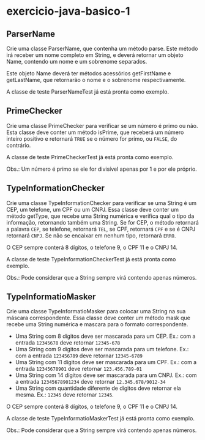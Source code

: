 # exercicio-java-basico-1


## ParserName

Crie uma classe ParserName, que contenha um método parse. Este método irá receber um nome completo em String, e deverá
retornar um objeto Name, contendo um nome e um sobrenome separados.

Este objeto Name deverá ter métodos acessórios getFirstName e getLastName, que retornarão o nome e o sobrenome
respectivamente. 

A classe de teste ParserNameTest já está pronta como exemplo.

## PrimeChecker

Crie uma classe PrimeChecker para verificar se um número é primo ou não. Esta classe deve conter um método isPrime,
que receberá um número inteiro positivo e retornará `TRUE` se o número for primo, ou `FALSE`, do contrário.

A classe de teste PrimeCheckerTest já está pronta como exemplo.

Obs.: Um número é primo se ele for divisível apenas por 1 e por ele próprio.

## TypeInformationChecker

Crie uma classe TypeInformationChecker para verificar se uma String é um CEP, um telefone, um CPF ou um CNPJ. Essa
classe deve conter um método getType, que recebe uma String numérica e verifica qual o tipo da informação, retornando
também uma String. Se for CEP, o método retornará a palavra `CEP`, se telefone, retornará `TEL`, se CPF, retornará
`CPF` e se é CNPJ retornará `CNPJ`. Se não se encaixar em nenhum tipo, retornará `ERRO`.

O CEP sempre conterá 8 dígitos, o telefone 9, o CPF 11 e o CNPJ 14.

A classe de teste TypeInformationCheckerTest já está pronta como exemplo.

Obs.: Pode considerar que a String sempre virá contendo apenas números. 

## TypeInformatioMasker

Crie uma classe TypeInformatioMasker para colocar uma String na sua máscara correspondente. Essa classe deve
conter um método mask que recebe uma String numérica e mascara para o formato correspondente.

- Uma String com 8 dígitos deve ser mascarada para um CEP. Ex.: com a entrada `12345678` deve retornar `12345-678`
- Uma String com 9 dígitos deve ser mascarada para um telefone. Ex.: com a entrada `123456789` deve retornar `12345-6789`
- Uma String com 11 dígitos deve ser mascarada para um CPF. Ex.: com a entrada `12345678901` deve retornar `123.456.789-01`
- Uma String com 14 dígitos deve ser mascarada para um CNPJ. Ex.: com a entrada `12345678901234` deve retornar `12.345.678/9012-34`
- Uma String com quantidade diferente de dígitos deve retornar ela mesma. Ex.: `12345` deve retornar `12345`.

O CEP sempre conterá 8 dígitos, o telefone 9, o CPF 11 e o CNPJ 14.

A classe de teste TypeInformatioMaskerTest já está pronta como exemplo.

Obs.: Pode considerar que a String sempre virá contendo apenas números. 
